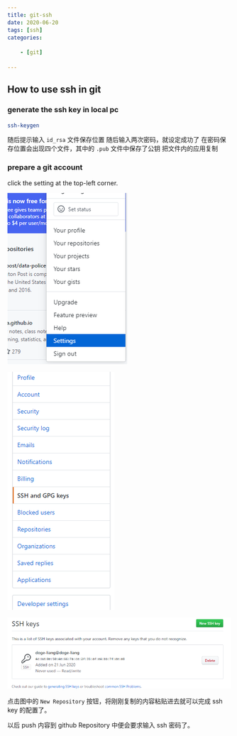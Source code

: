 ```yaml
---
title: git-ssh
date: 2020-06-20
tags: [ssh]
categories: 

    - [git]

---
```


## How to use ssh in git

### generate the ssh key in local pc

``` BASH
ssh-keygen
```

随后提示输入 `id_rsa` 文件保存位置
随后输入两次密码，就设定成功了
在密码保存位置会出现四个文件，其中的 `.pub` 文件中保存了公钥
把文件内的应用复制

### prepare a git account

click the setting at the top-left corner.

![picture 1](assets/b9ed120ce8a918731007a77fad7a3a4c838d2637d128a6c8e3e8bce743521f43.png)

![picture 2](assets/5e0cfef621cbe20c38a15094443810f3d7dda20aca7b1f35e20b66f3c4252b5d.png)

![picture 3](assets/36db3af5779fdf07bd2aeb5aae0b6c5eb4d2f95b53fee84507c27ad806aa069b.png)

点击图中的 `New Repository` 按钮，将刚刚复制的内容粘贴进去就可以完成 ssh key 的配置了。

以后 push 内容到 github Repository 中便会要求输入 ssh 密码了。
